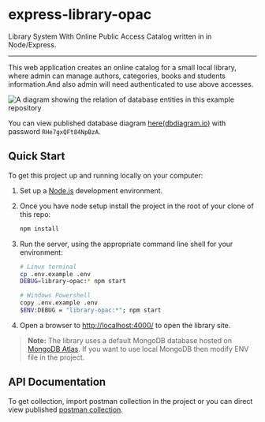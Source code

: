 # express-library-opac

Library System With Online Public Access Catalog written in in Node/Express.

---

This web application creates an online catalog for a small local library, where admin can manage authors, categories, books and students information.And also admin will need authenticated to use above accesses.

![A diagram showing the relation of database entities in this example repository](https://raw.githubusercontent.com/mdn/library-opac/main/public/images/LibrarySystemERD.png)

You can view published database diagram [here(dbdiagram.io)](https://dbdocs.io/sawronyhlakhine/Library-System-With-OPAC) with password  ```RHe7gxQFt84NpBzA```.


## Quick Start

To get this project up and running locally on your computer:

1. Set up a [Node.js](https://wiki.developer.mozilla.org/en-US/docs/Learn/Server-side/Express_Nodejs/development_environment) development environment.
2. Once you have node setup install the project in the root of your clone of this repo:

   ```bash
   npm install
   ```
3. Run the server, using the appropriate command line shell for your environment:

   ```bash
   # Linux terminal
   cp .env.example .env
   DEBUG=library-opac:* npm start
   
   # Windows Powershell
   copy .env.example .env
   $ENV:DEBUG = "library-opac:*"; npm start
   ```
4. Open a browser to <http://localhost:4000/> to open the library site.

> **Note:** The library uses a default MongoDB database hosted on [MongoDB Atlas](https://www.mongodb.com/cloud/atlas). If you want to use local MongoDB then modify ENV file in the project.

## API Documentation
To get collection, import postman collection in the project or you can direct view published [postman collection](https://documenter.getpostman.com/view/2162172/2s9YsDkFDC).




